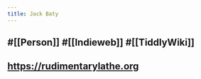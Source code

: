 ```yaml
---
title: Jack Baty
---
```


## #[[Person]] #[[Indieweb]] #[[TiddlyWiki]]

## https://rudimentarylathe.org
